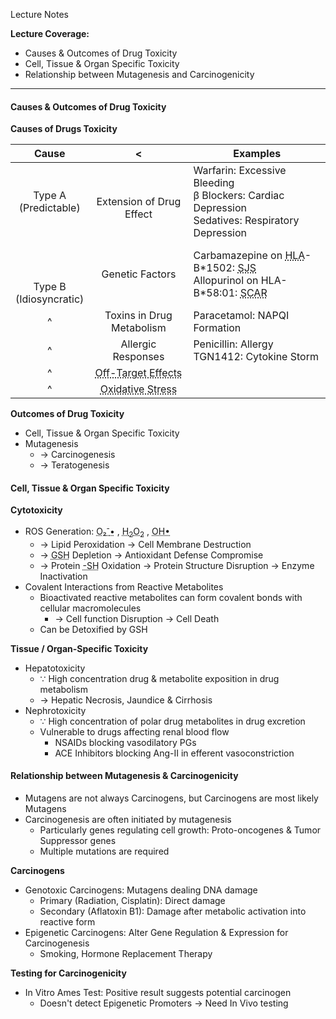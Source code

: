 Lecture Notes

**Lecture Coverage:**
- Causes & Outcomes of Drug Toxicity
- Cell, Tissue & Organ Specific Toxicity
- Relationship between Mutagenesis and Carcinogenicity

---
#### **Causes & Outcomes of Drug Toxicity**
**Causes of Drugs Toxicity**


|                 Cause                 |                                             <                                              | Examples                                                                                                                                                                                                                  |
| :-----------------------------------: | :----------------------------------------------------------------------------------------: | ------------------------------------------------------------------------------------------------------------------------------------------------------------------------------------------------------------------------- |
|        Type A<br>(Predictable)        |                                <br>Extension of Drug Effect                                | Warfarin: Excessive Bleeding<br>β Blockers: Cardiac Depression<br>Sedatives: Respiratory Depression                                                                                                                       |
| <br><br><br>Type B<br>(Idiosyncratic) |                                      Genetic Factors                                       | Carbamazepine on <abbr Title="Human Leukocyte Antigen">HLA</abbr>-B\*1502: <abbr Title="Stevens-Johnson Syndrome">SJS</abbr><br>Allopurinol on HLA-B\*58:01: <abbr Title="Severe Cutaneous Adverse Reactions">SCAR</abbr> |
|                   ^                   |                                 Toxins in Drug Metabolism                                  | Paracetamol: NAPQI Formation                                                                                                                                                                                              |
|                   ^                   |                                     Allergic Responses                                     | Penicillin: Allergy<br>TGN1412: Cytokine Storm                                                                                                                                                                            |
|                   ^                   | <abbr Title="Drug Interaction with Unintended Molecular Targets">Off-Target Effects</abbr> |                                                                                                                                                                                                                           |
|                   ^                   |             <abbr Title="Drug-Induced ROS Generation">Oxidative Stress</abbr>              |                                                                                                                                                                                                                           |
**Outcomes of Drug Toxicity**
- Cell, Tissue & Organ Specific Toxicity
- Mutagenesis
	- → Carcinogenesis
	- → Teratogenesis


#### **Cell, Tissue & Organ Specific Toxicity**
**Cytotoxicity**
- ROS Generation: <abbr Title="Superoxide Anion">O₂<sup>-</sup>•</abbr> , <abbr Title="Hydrogen Peroxide">H<sub>2</sub>O<sub>2</sub></abbr> , <abbr Title="Hydroxyl Radicals">OH•</abbr>
	- → Lipid Peroxidation → Cell Membrane Destruction
	- → <abbr Title="Reduced Glutathione">GSH</abbr> Depletion → Antioxidant Defense Compromise
	- → Protein <abbr Title="Sulfhydryl">-SH</abbr> Oxidation → Protein Structure Disruption → Enzyme Inactivation
- Covalent Interactions from Reactive Metabolites
	- Bioactivated reactive metabolites can form covalent bonds with cellular macromolecules
		- → Cell function Disruption → Cell Death
	- Can be Detoxified by GSH

**Tissue / Organ-Specific Toxicity**
- Hepatotoxicity
	- ∵ High concentration drug & metabolite exposition in drug metabolism
	- → Hepatic Necrosis, Jaundice & Cirrhosis
- Nephrotoxicity
	- ∵ High concentration of polar drug metabolites in drug excretion
	- Vulnerable to drugs affecting renal blood flow
		- NSAIDs blocking vasodilatory PGs
		- ACE Inhibitors blocking Ang-II in efferent vasoconstriction


#### **Relationship between Mutagenesis & Carcinogenicity**
- Mutagens are not always Carcinogens, but Carcinogens are most likely Mutagens
- Carcinogenesis are often initiated by mutagenesis
	- Particularly genes regulating cell growth: Proto-oncogenes & Tumor Suppressor genes
	- Multiple mutations are required

**Carcinogens**
- Genotoxic Carcinogens: Mutagens dealing DNA damage
	- Primary (Radiation, Cisplatin): Direct damage
	- Secondary (Aflatoxin B1): Damage after metabolic activation into reactive form
- Epigenetic Carcinogens: Alter Gene Regulation & Expression for Carcinogenesis
	- Smoking, Hormone Replacement Therapy

**Testing for Carcinogenicity**
- In Vitro Ames Test: Positive result suggests potential carcinogen
	- Doesn't detect Epigenetic Promoters → Need In Vivo testing